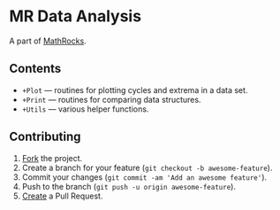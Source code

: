 # MR Data Analysis

A part of [MathRocks](https://github.com/MathRocks/MathRocks).

## Contents

* `+Plot` — routines for plotting cycles and extrema in a data set.
* `+Print` — routines for comparing data structures.
* `+Utils` — various helper functions.

## Contributing

1. [Fork](https://help.github.com/articles/fork-a-repo) the project.
2. Create a branch for your feature (`git checkout -b awesome-feature`).
3. Commit your changes (`git commit -am 'Add an awesome feature'`).
4. Push to the branch (`git push -u origin awesome-feature`).
5. [Create](https://help.github.com/articles/creating-a-pull-request)
   a Pull Request.
